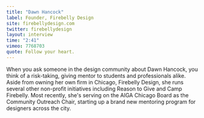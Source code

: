 ```yaml
---
title: "Dawn Hancock"
label: Founder, Firebelly Design
site: firebellydesign.com
twitter: firebellydesign
layout: interview
time: "2:41"
vimeo: 7768703
quote: Follow your heart.
---
```


When you ask someone in the design community about Dawn Hancock, you think of a risk-taking, giving mentor to students and professionals alike. Aside from owning her own firm in Chicago, Firebelly Design, she runs several other non-profit initiatives including Reason to Give and Camp Firebelly. Most recently, she's serving on the AIGA Chicago Board as the Community Outreach Chair, starting up a brand new mentoring program for designers across the city.